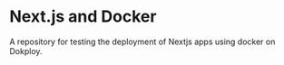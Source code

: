 # Next.js and Docker

A repository for testing the deployment of Nextjs apps using docker on Dokploy.
